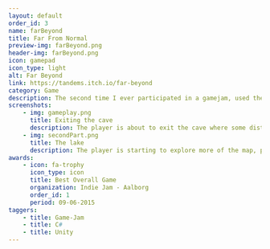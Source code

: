 ```yaml
---
layout: default
order_id: 3
name: farBeyond
title: Far From Normal
preview-img: farBeyond.png
header-img: farBeyond.png
icon: gamepad
icon_type: light
alt: Far Beyond
link: https://tandems.itch.io/far-beyond
category: Game
description: The second time I ever participated in a gamejam, used the Unreal Engine though I had never opened it, my insanity is clear. The game is heavily reliant on it's narrative, taking the player through a wasteland and slowly giving him details of what happened, ending in the player having too much and deciding to do something about it.<br><br>Responsabilities:<br>- Creating the behavior for interacting with objects, showing them up close, for example, to read a newspaper.<br>- Creating the frost functionality, where the player has to hurry between camps, least he loose too much body heat and die.<br>- Make the end cinematic using the Sequencer tool in unreal.
screenshots:
    - img: gameplay.png
      title: Exiting the cave
      description: The player is about to exit the cave where some disturbing things are present.
    - img: secondPart.png
      title: The lake
      description: The player is starting to explore more of the map, piecing details together.
awards:
    - icon: fa-trophy
      icon_type: icon
      title: Best Overall Game
      organization: Indie Jam - Aalborg
      order_id: 1
      period: 09-06-2015
taggers:
    - title: Game-Jam
    - title: C#
    - title: Unity
---
```


